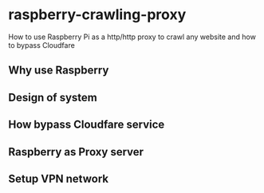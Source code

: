 # raspberry-crawling-proxy
How to use Raspberry Pi as a http/http proxy to crawl any website and how to bypass Cloudfare

## Why use Raspberry
## Design of system
## How bypass Cloudfare service 
## Raspberry as Proxy server
## Setup VPN network
